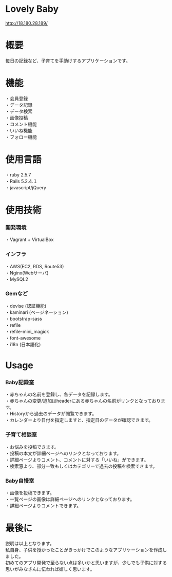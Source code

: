 # Lovely Baby
http://18.180.28.189/
# 概要
 毎日の記録など、子育てを手助けするアプリケーションです。 
# 機能
・会員登録  
・データ記録  
・データ検索  
・画像投稿  
・コメント機能  
・いいね機能  
・フォロー機能  

# 使用言語
・ruby 2.5.7  
・Rails 5.2.4.１  
・javascript/jQuery 

# 使用技術
### 開発環境
・Vagrant + VirtualBox

### インフラ
・AWS(EC2, RDS, Route53)  
・Nginx(Webサーバ)  
・MySQL2

### Gemなど
・devise (認証機能)  
・kaminari (ページネーション)  
・bootstrap-sass   
・refile  
・refile-mini_magick  
・font-awesome  
・i18n (日本語化)  
 

# Usage
### Baby記録室
・赤ちゃんの名前を登録し、各データを記録します。  
・赤ちゃんの変更/追加はheaderにある赤ちゃんの名前がリンクとなっております。  
・Historyから過去のデータが閲覧できます。  
・カレンダーより日付を指定しますと、指定日のデータが確認できます。

### 子育て相談室
・お悩みを投稿できます。  
・投稿の本文が詳細ページへのリンクとなっております。  
・詳細ページよりコメント、コメントに対する「いいね」ができます。  
・検索窓より、部分一致もしくはカテゴリーで過去の投稿を検索できます。

### Baby自慢室
・画像を投稿できます。  
・一覧ページの画像は詳細ページへのリンクとなっております。  
・詳細ページよりコメントできます。
 
# 最後に
説明は以上となります。  
私自身、子供を授かったことがきっかけでこのようなアプリケーションを作成しました。  
初めてのアプリ開発で至らない点は多いかと思いますが、少しでも子供に対する思いがみなさんに伝われば嬉しく思います。
